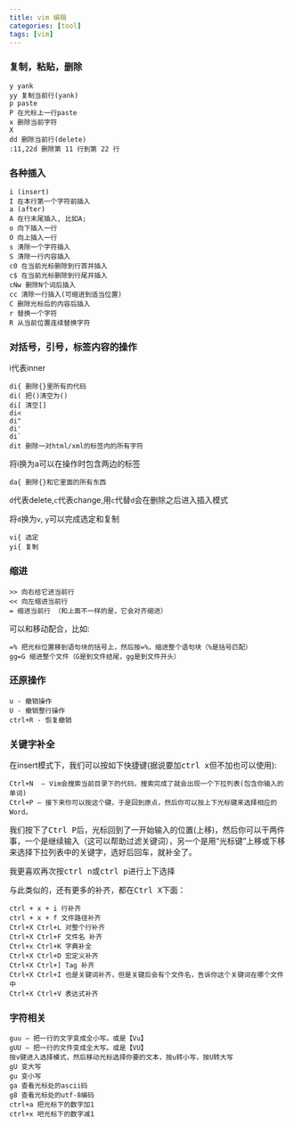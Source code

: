 ```yaml
---
title: vim 编辑
categories: [tool]
tags: [vim]
---
```


### 复制，粘贴，删除

    y yank
    yy 复制当前行(yank)
    p paste
    P 在光标上一行paste
    x 删除当前字符
    X
    dd 删除当前行(delete)
    :11,22d 删除第 11 行到第 22 行

### 各种插入

    i (insert)
    I 在本行第一个字符前插入
    a (after)
    A 在行末尾插入, 比如A;
    o 向下插入一行
    O 向上插入一行
    s 清除一个字符插入
    S 清除一行内容插入
    c0 在当前光标删除到行首并插入
    c$ 在当前光标删除到行尾并插入
    cNw 删除N个词后插入
    cc 清除一行插入(可缩进到适当位置)
    C 删除光标后的内容后插入
    r 替换一个字符
    R 从当前位置连续替换字符

### 对括号，引号，标签内容的操作

i代表inner

    di{ 删除{}里所有的代码
    di( 把()清空为()
    di[ 清空[]
    di<
    di"
    di'
    di`
    dit 删除一对html/xml的标签内的所有字符

将i换为a可以在操作时包含两边的标签

    da{ 删除{}和它里面的所有东西

`d`代表delete,`c`代表change,用`c`代替`d`会在删除之后进入插入模式

将`d`换为`v`, `y`可以完成选定和复制

    vi{ 选定
    yi{ 复制

### 缩进

    >> 向右给它进当前行
    << 向左缩进当前行
    = 缩进当前行 （和上面不一样的是，它会对齐缩进）

可以和移动配合，比如:

    =% 把光标位置移到语句块的括号上，然后按=%，缩进整个语句块（%是括号匹配）
    gg=G 缩进整个文件（G是到文件结尾，gg是到文件开头）

### 还原操作

    u - 撤销操作
    U - 撤销整行操作
    ctrl+R - 恢复撤销

### 关键字补全

在insert模式下，我们可以按如下快捷键(据说要加<kbd>ctrl x</kbd>但不加也可以使用):

    Ctrl+N  – Vim会搜索当前目录下的代码，搜索完成了就会出现一个下拉列表(包含你输入的单词)
    Ctrl+P – 接下来你可以按这个键，于是回到原点，然后你可以按上下光标键来选择相应的Word。

我们按下了<kbd>Ctrl P</kbd>后，光标回到了一开始输入的位置(上移)，然后你可以干两件事，一个是继续输入（这可以帮助过滤关键词），另一个是用“光标键”上移或下移来选择下拉列表中的关键字，选好后回车，就补全了。

我更喜欢再次按<kbd>ctrl n</kbd>或<kbd>ctrl p</kbd>进行上下选择

与此类似的，还有更多的补齐，都在<kbd>Ctrl X</kbd>下面：

    ctrl + x + i 行补齐
    ctrl + x + f 文件路径补齐
    Ctrl+X Ctrl+L 对整个行补齐
    Ctrl+X Ctrl+F 文件名 补齐
    Ctrl+x Ctrl+K 字典补全
    Ctrl+X Ctrl+D 宏定义补齐
    Ctrl+X Ctrl+] Tag 补齐
    Ctrl+X Ctrl+I 也是关键词补齐，但是关键后会有个文件名，告诉你这个关键词在哪个文件中
    Ctrl+X Ctrl+V 表达式补齐

### 字符相关

    guu – 把一行的文字变成全小写。或是【Vu】
    gUU – 把一行的文件变成全大写。或是【VU】
    按v键进入选择模式，然后移动光标选择你要的文本，按u转小写，按U转大写
    gU 变大写
    gu 变小写
    ga 查看光标处的ascii码
    g8 查看光标处的utf-8编码
    ctrl+a 把光标下的数字加1
    ctrl+x 吧光标下的数字减1
